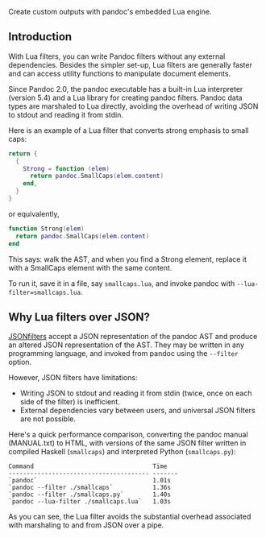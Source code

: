 Create custom outputs with pandoc's embedded Lua engine.

## Introduction

<!--- Intro to address "why should I care?" --->
With Lua filters, you can write Pandoc filters  without any external dependencies.
Besides the simpler set-up, Lua filters are generally faster and can access utility functions to manipulate document elements. 

<!---quick technical overview-->
Since Pandoc 2.0, the pandoc executable has a built-in Lua interpreter (version 5.4) and a Lua library for creating pandoc filters.
Pandoc data types are marshaled to Lua directly, avoiding the overhead of writing JSON to stdout and reading it from stdin.

Here is an example of a Lua filter that converts strong emphasis to small caps:

``` lua
return {
  {
    Strong = function (elem)
      return pandoc.SmallCaps(elem.content)
    end,
  }
}
```

or equivalently,

``` lua
function Strong(elem)
  return pandoc.SmallCaps(elem.content)
end
```

This says: walk the AST, and when you find a Strong element,
replace it with a SmallCaps element with the same content.

To run it, save it in a file, say `smallcaps.lua`, and invoke
pandoc with `--lua-filter=smallcaps.lua`.

## Why Lua filters over JSON?

[JSONfilters](https://pandoc.org/filters.html) accept a JSON
representation of the pandoc AST and produce an altered JSON
representation of the AST. They may be written in any
programming language, and invoked from pandoc using the
`--filter` option.

 However, JSON filters have limitations:
 
 - Writing JSON to stdout and reading it from stdin (twice, once on
each side of the filter) is inefficient.
- External dependencies vary between users, and universal JSON filters are not possible.

Here's a quick performance comparison, converting the pandoc
manual (MANUAL.txt) to HTML, with versions of the same JSON
filter written in compiled Haskell (`smallcaps`) and interpreted
Python (`smallcaps.py`): 

    Command                                 Time
    --------------------------------------- -------
    `pandoc`                                1.01s
    `pandoc --filter ./smallcaps`           1.36s
    `pandoc --filter ./smallcaps.py`        1.40s
    `pandoc --lua-filter ./smallcaps.lua`   1.03s

As you can see, the Lua filter avoids the substantial overhead
associated with marshaling to and from JSON over a pipe.
